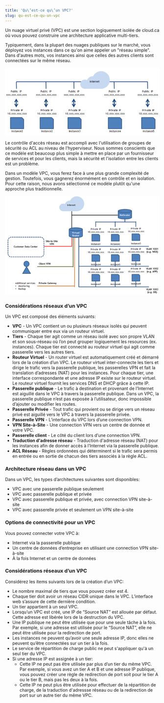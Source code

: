 ```yaml
---
title: 'Qu\’est-ce qu\’un VPC?'
slug: qu-est-ce-qu-un-vpc
---
```


Un nuage virtuel privé (VPC) est une section logiquement isolée de cloud.ca où vous pouvez construire une architecture applicative multi-tiers.

Typiquement, dans la plupart des nuages publiques sur le marché, vous déployez vos instances dans ce qu'on aime appeler un "réseau simple". Dans d'autres mots, vos instances ainsi que celles des autres clients sont connectées sur le même réseau.

![Réseau simple](/assets/what-is-a-vpc-1.png)

Le contrôle d'accès réseau est accompli avec l'utilisation de groupes de sécurité ou ACL au niveau de l'hyperviseur. Nous sommes conscients que ce modèle est beaucoup plus simple à mettre en place par un fournisseur de services et pour les clients, mais la sécurité et l'isolation entre les clients est un problème.

Dans un modèle VPC, vous ferez face à une plus grande complexité de gestion. Toutefois, vous gagnerez énormément en contrôle et en isolation. Pour cette raison, nous avons sélectionné ce modèle plutôt qu'une approche plus traditionnelle.

![Réseau modèle VPC](/assets/what-is-a-vpc-2.png)

### Considérations réseaux d’un VPC
Un VPC est composé des éléments suivants:

- **VPC** - Un VPC contient un ou plusieurs réseaux isolés qui peuvent communiquer entre eux via un routeur virtuel.
- **Tiers** - Chaque tier agit comme un réseau isolé avec son propre VLAN et son sous-réseau où l’on peut grouper logiquement les resources (ex. instances). Chaque tier est connecté au routeur virtuel qui agit comme passerelle vers les autres tiers.
- **Routeur Virtuel** - Un router virtuel est automatiquement créé et démarré lors de la création d’un VPC. Le routeur virtuel inter-connecte les tiers et dirige le trafic vers la passerelle publique, les passerelles VPN et fait la translation d’adresses (NAT) pour les instances. Pour chaque tier, une interface correspondante et une adresse IP existe sur le routeur virtuel. Le routeur virtuel fournit les services DNS et DHCP grâce à cette IP.
- **Passerelle publique** - Le trafic à destination et provenant de l’Internet est aiguillé dans le VPC à travers la passerelle publique. Dans un VPC, la passerelle publique n’est pas exposée à l’utilisateur, donc impossible d’ajouter ou modifier les routes.
- **Passerelle Privée** - Tout trafic qui provient ou se dirige vers un réseau privé est aiguillé vers le VPC à travers la passerelle privée.
- **Passerelle VPN** - L’interface du VPC lors d’une connection VPN.
- **VPN Site-à-Site** - Une connection VPN vers un centre de donnée et votre VPC.
- **Passerelle client** - Le côté du client lors d’une connection VPN.
- **Traduction d'adresse réseau**  - Traduction d'adresse réseau (NAT) pour les instances afin de donner accès à l’Internet via la passerelle publique.
- **ACL Réseau** - Règles ordonnées qui déterminent si le trafic sera permis en entrée ou en sortie de chacun des tiers associés à la règle ACL.

### Architecture réseau dans un VPC
Dans un VPC, les types d’architectures suivantes sont disponibles:

- VPC avec une passerelle publique seulement
- VPC avec passerelle publique et privée
- VPC avec passerelle publique et privée, avec connection VPN site-à-site
- VPC avec passerelle privée et seulement un VPN site-à-site

### Options de connectivité pour un VPC
Vous pouvez connecter votre VPC à:

- Internet via la passerelle publique
- Un centre de données d’entreprise en utilisant une connection VPN site-à-site
- À la fois Internet et un centre de données

### Considérations réseaux d’un VPC
Considérez les items suivants lors de la création d’un VPC:

- Le nombre maximal de tiers que vous pouvez créer est 4.
- Chaque tier doit avoir un réseau CIDR unique dans le VPC. L’interface web s’assure de cette dernière condition.
- Un tier appartient à un seul VPC.
- Lorsqu’un VPC est créé, une IP de “Source NAT” est allouée par défaut. Cette adresse est libérée lors de la destruction du VPC.
- Une IP publique ne peut être utilisée que pour une seule tâche à la fois. Par exemple, si une adresse est utilisée pour le “Source NAT”, elle ne peut être utilisée pour la redirection de port.
- Les instances ne peuvent qu’avoir une seule adresse IP, donc elles ne peuvent qu’être connectées sur un tier à la fois.
- Le service de répartition de charge public ne peut s'appliquer qu'à un seul tier du VPC.
- Si une adresse IP est assignée à un tier:
   - Cette IP ne peut pas être utilisée par plus d’un tier du même VPC. Par exemple, si vous avez un tier A et B et une adresse IP publique, vous pouvez créer une règle de redirection de port soit pour le tier A ou le tier B, mais pas les deux à la fois.
   - Cette IP ne peut plus être utilisée pour effectuer de la répartition de charge, de la traduction d'adressse réseau ou de la redirection de port sur un autre tier du même VPC.
